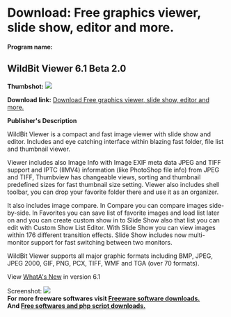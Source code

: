 # Download: Free graphics viewer, slide show, editor and more.

**Program name:**

## WildBit Viewer 6.1 Beta 2.0

  
**Thumbshot:** ![](http://www.freewarefiles.com/screenshot/wbitviewer_md.jpg)   
  
**Download link:** [Download Free graphics viewer, slide show, editor and more.](http://freesoftwares.boysofts.com/WildBit-Viewer_program_14743.html)  
  


**Publisher's Description**  
  


WildBit Viewer is a compact and fast image viewer with slide show and editor. Includes and eye catching interface within blazing fast folder, file list and thumbnail viewer. 

Viewer includes also Image Info with Image EXIF meta data JPEG and TIFF support and IPTC (IIMV4) information (like PhotoShop file info) from JPEG and TIFF, Thumbview has changeable views, sorting and thumbnail predefined sizes for fast thumbnail size setting. Viewer also includes shell toolbar, you can drop your favorite folder there and use it as an organizer.

It also includes image compare. In Compare you can compare images side-by-side. In Favorites you can save list of favorite images and load list later on and you can create custom show in to Slide Show also that list you can edit with Custom Show List Editor. With Slide Show you can view images within 176 different transition effects. Slide Show includes now multi-monitor support for fast switching between two monitors.

WildBit Viewer supports all major graphic formats including BMP, JPEG, JPEG 2000, GIF, PNG, PCX, TIFF, WMF and TGA (over 70 formats).

View [WhatA's New](http://www.wildbit-soft.fi/whatsnew.html) in version 6.1

  
  
Screenshot: ![](http://www.freewarefiles.com/screenshot/wbitviewer.jpg)   
**For more freeware softwares visit [Freeware software downloads.](http://freesoftwares.boysofts.com/)**   
**And [Free softwares and php script downloads.](http://www.boysofts.com/)**
